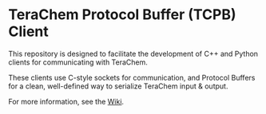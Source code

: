 # TeraChem Protocol Buffer (TCPB) Client #

This repository is designed to facilitate the development of C++ and Python clients for communicating with TeraChem.

These clients use C-style sockets for communication, and Protocol Buffers for a clean, well-defined way to serialize TeraChem input & output.

For more information, see the [Wiki](https://bitbucket.org/sseritan/tcpb-client/wiki/Home).